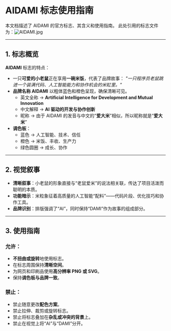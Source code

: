 # AIDAMI 标志使用指南

本文档描述了 AIDAMI 的官方标志、其含义和使用指南。
此处引用的标志文件为：![AIDAMI.jpg](assets/a22984b8-2521-4b80-8801-5322a4032554.jpg)


---

## 1. 标志概览

**AIDAMI** 标志的特点：
- 一只**可爱的小老鼠**正在享用**一碗米饭**，代表了品牌故事：
  *"一只程序员老鼠跳进一个装满代码、人工智能能力和协作机会的米缸里。"*
- **品牌名称 AIDAMI** 以粗体蓝色和橙色呈现，确保清晰可见。
  - 英文全称 → **Artificial Intelligence for Development and Mutual Innovation** 
  - 中文解释 → **AI 驱动的开发与协作创新**
  - 昵称 → 由于 AIDAMI 的发音与中文的“**爱大米**”相似，所以昵称就是“**爱大米**”
- **调色板**：
  - 蓝色 → 人工智能、技术、信任
  - 橙色 → 米饭、丰收、生产力
  - 绿色圆圈 → 成长、协作

---

## 2. 视觉叙事

- **清晰叙事**：小老鼠的形象直接与“老鼠爱米”的说法相关联，传达了项目活泼而聪明的本质。
- **功能暗示**：米粒象征着高质量的人工智能“配料”——代码片段、优化技巧和协作工具。
- **品牌识别**：排版强调了“AI”，同时保持“DAMI”作为故事的组成部分。

---

## 3. 使用指南

### 允许：
- **不扭曲或旋转**地使用标志。
- 在标志周围保持**清晰空间**。
- 为网页和印刷品使用**高分辨率 PNG 或 SVG**。
- 保持**调色板与品牌一致**。

### 禁止：
- 禁止随意更改**配色方案**。
- 禁止拉伸、裁剪或旋转标志。
- 禁止将标志叠加在**杂乱或冲突的背景**上。
- 禁止在视觉上将“AI”与“DAMI”分开。